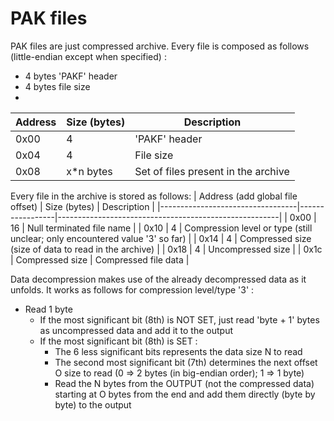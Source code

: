 # PAK files

PAK files are just compressed archive.
Every file is composed as follows (little-endian except when specified) :

-   4 bytes 'PAKF' header
-   4 bytes file size
-

| Address | Size (bytes) | Description                         |
| ------- | ------------ | ----------------------------------- |
| 0x00    | 4            | 'PAKF' header                       |
| 0x04    | 4            | File size                           |
| 0x08    | x\*n bytes   | Set of files present in the archive |

Every file in the archive is stored as follows:
| Address (add global file offset) | Size (bytes) | Description |
|----------------------------------|-----------------|-------------------------------------------------------|
| 0x00 | 16 | Null terminated file name |
| 0x10 | 4 | Compression level or type (still unclear; only encountered value '3' so far) |
| 0x14 | 4 | Compressed size (size of data to read in the archive) |
| 0x18 | 4 | Uncompressed size |
| 0x1c | Compressed size | Compressed file data |

Data decompression makes use of the already decompressed data as it unfolds. It works as follows for compression level/type '3' :

-   Read 1 byte
    -   If the most significant bit (8th) is NOT SET, just read 'byte + 1' bytes as uncompressed data and add it to the output
    -   If the most significant bit (8th) is SET :
        -   The 6 less significant bits represents the data size N to read
        -   The second most significant bit (7th) determines the next offset O size to read (0 => 2 bytes (in big-endian order); 1 => 1 byte)
        -   Read the N bytes from the OUTPUT (not the compressed data) starting at O bytes from the end and add them directly (byte by byte) to the output
